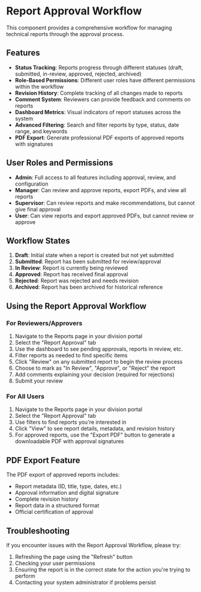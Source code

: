 # Report Approval Workflow

This component provides a comprehensive workflow for managing technical reports through the approval process.

## Features

- **Status Tracking**: Reports progress through different statuses (draft, submitted, in-review, approved, rejected, archived)
- **Role-Based Permissions**: Different user roles have different permissions within the workflow
- **Revision History**: Complete tracking of all changes made to reports
- **Comment System**: Reviewers can provide feedback and comments on reports
- **Dashboard Metrics**: Visual indicators of report statuses across the system
- **Advanced Filtering**: Search and filter reports by type, status, date range, and keywords
- **PDF Export**: Generate professional PDF exports of approved reports with signatures

## User Roles and Permissions

- **Admin**: Full access to all features including approval, review, and configuration
- **Manager**: Can review and approve reports, export PDFs, and view all reports
- **Supervisor**: Can review reports and make recommendations, but cannot give final approval
- **User**: Can view reports and export approved PDFs, but cannot review or approve

## Workflow States

1. **Draft**: Initial state when a report is created but not yet submitted
2. **Submitted**: Report has been submitted for review/approval
3. **In Review**: Report is currently being reviewed
4. **Approved**: Report has received final approval
5. **Rejected**: Report was rejected and needs revision
6. **Archived**: Report has been archived for historical reference

## Using the Report Approval Workflow

### For Reviewers/Approvers

1. Navigate to the Reports page in your division portal
2. Select the "Report Approval" tab
3. Use the dashboard to see pending approvals, reports in review, etc.
4. Filter reports as needed to find specific items
5. Click "Review" on any submitted report to begin the review process
6. Choose to mark as "In Review", "Approve", or "Reject" the report
7. Add comments explaining your decision (required for rejections)
8. Submit your review

### For All Users

1. Navigate to the Reports page in your division portal
2. Select the "Report Approval" tab
3. Use filters to find reports you're interested in
4. Click "View" to see report details, metadata, and revision history
5. For approved reports, use the "Export PDF" button to generate a downloadable PDF with approval signatures

## PDF Export Feature

The PDF export of approved reports includes:

- Report metadata (ID, title, type, dates, etc.)
- Approval information and digital signature
- Complete revision history
- Report data in a structured format
- Official certification of approval

## Troubleshooting

If you encounter issues with the Report Approval Workflow, please try:

1. Refreshing the page using the "Refresh" button
2. Checking your user permissions
3. Ensuring the report is in the correct state for the action you're trying to perform
4. Contacting your system administrator if problems persist 